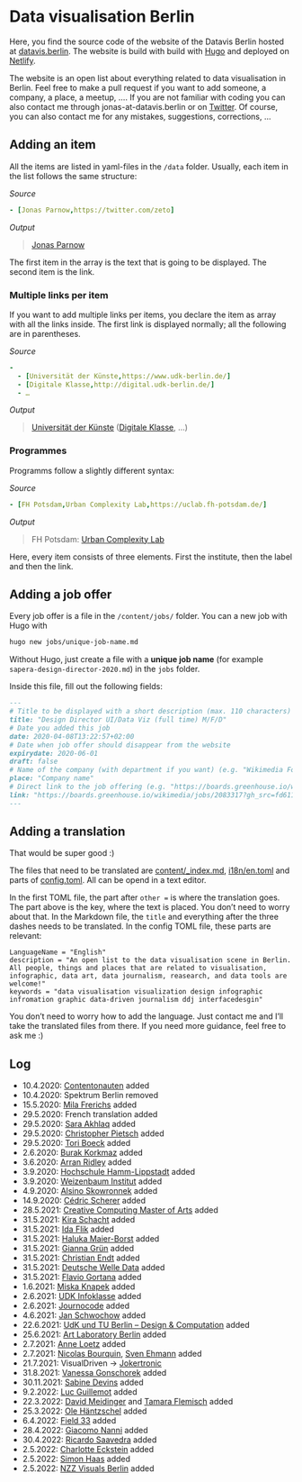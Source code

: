 # Data visualisation Berlin

Here, you find the source code of the website of the Datavis Berlin hosted at [datavis.berlin](https://datavis.berlin). The website is build with build with [Hugo](https://gohugo.io/) and deployed on [Netlify](https://netlify.com/).

The website is an open list about everything related to data visualisation in Berlin. Feel free to make a pull request if you want to add someone, a company, a place, a meetup, …. If you are not familiar with coding you can also contact me through jonas-at-datavis.berlin or on [Twitter](https://twitter.com/zeto). Of course, you can also contact me for any mistakes, suggestions, corrections, …

## Adding an item
All the items are listed in yaml-files in the `/data` folder. Usually, each item in the list follows the same structure:

*Source*
```yaml
- [Jonas Parnow,https://twitter.com/zeto]
```

*Output*
>[Jonas Parnow](https://twitter.com/zeto)

The first item in the array is the text that is going to be displayed. The second item is the link.

### Multiple links per item
If you want to add multiple links per items, you declare the item as array with all the links inside. The first link is displayed normally; all the following are in parentheses.

*Source*
```yaml
-
  - [Universität der Künste,https://www.udk-berlin.de/]
  - [Digitale Klasse,http://digital.udk-berlin.de/]
  - …
```

*Output*
> [Universität der Künste](https://www.udk-berlin.de/) ([Digitale Klasse](http://digital.udk-berlin.de/), …)

### Programmes
Programms follow a slightly different syntax:

*Source*
```yaml
- [FH Potsdam,Urban Complexity Lab,https://uclab.fh-potsdam.de/]
```

*Output*

> FH Potsdam: [Urban Complexity Lab](https://uclab.fh-potsdam.de/)

Here, every item consists of three elements. First the institute, then the label and then the link.


## Adding a job offer
Every job offer is a file in the `/content/jobs/` folder. You can a new job with Hugo with
```bash
hugo new jobs/unique-job-name.md
```
Without Hugo, just create a file with a **unique job name** (for example `sapera-design-director-2020.md`) in the `jobs` folder.

Inside this file, fill out the following fields:
```markdown
---
# Title to be displayed with a short description (max. 110 characters)
title: "Design Director UI/Data Viz (full time) M/F/D"
# Date you added this job
date: 2020-04-08T13:22:57+02:00
# Date when job offer should disappear from the website
expirydate: 2020-06-01
draft: false
# Name of the company (with department if you want) (e.g. "Wikimedia Foundation, Technology")
place: "Company name"
# Direct link to the job offering (e.g. "https://boards.greenhouse.io/wikimedia/jobs/2083317?gh_src=fd611a951")
link: "https://boards.greenhouse.io/wikimedia/jobs/2083317?gh_src=fd611a951"
---
```

## Adding a translation
That would be super good :)

The files that need to be translated are [content/_index.md](content/_index.md), [i18n/en.toml](i18n/en.toml) and parts of [config.toml](config.toml). All can be opend in a text editor.

In the first TOML file, the part after `other =` is where the translation goes. The part above is the key, where the text is placed. You don’t need to worry about that.
In the Markdown file, the `title` and everything after the three dashes needs to be translated.
In the config TOML file, these parts are relevant:
```
LanguageName = "English"
description = "An open list to the data visualisation scene in Berlin. All people, things and places that are related to visualisation, infographic, data art, data journalism, reasearch, and data tools are welcome!"
keywords = "data visualisation visualization design infographic infromation graphic data-driven journalism ddj interfacedesgin"
```

You don’t need to worry how to add the language. Just contact me and I’ll take the translated files from there.
If you need more guidance, feel free to ask me :)

## Log
- 10.4.2020: [Contentonauten](https://www.contentonauten.de/) added
- 10.4.2020: Spektrum Berlin removed
- 15.5.2020: [Mila Frerichs](http://milafrerichs.de/) added
- 29.5.2020: French translation added
- 29.5.2020: [Sara Akhlaq](https://twitter.com/alltheakhlaq/) added
- 29.5.2020: [Christopher Pietsch](https://chrispie.com/) added
- 29.5.2020: [Tori Boeck](https://twitter.com/toridykes) added
- 2.6.2020: [Burak Korkmaz](https://twitter.com/BKorkmaz_KD) added
- 3.6.2020: [Arran Ridley](https://twitter.com/arranarranarran) added
- 3.9.2020: [Hochschule Hamm-Lippstadt](https://www.hshl.de/studieren/studiengaenge/bachelorstudiengaenge/computervisualistik-und-design/) added
- 3.9.2020: [Weizenbaum Institut](https://www.weizenbaum-institut.de/) added
- 4.9.2020: [Alsino Skowronnek](https://alsino.io/) added
- 14.9.2020: [Cédric Scherer](https://cedricscherer.netlify.app/) added
- 28.5.2021: [Creative Computing Master of Arts](http://www.btk-fh.de/en/program/creative-computing/) added
- 31.5.2021: [Kira Schacht](https://twitter.com/daten_drang) added
- 31.5.2021: [Ida Flik](https://idaflik.github.io/) added
- 31.5.2021: [Haluka Maier-Borst](https://twitter.com/HalukaMB) added
- 31.5.2021: [Gianna Grün](https://twitter.com/giannagruen) added
- 31.5.2021: [Christian Endt](https://twitter.com/c_endt) added
- 31.5.2021: [Deutsche Welle Data](https://www.dw.com/data) added
- 31.5.2021: [Flavio Gortana](https://flavio.is/) added
- 1.6.2021: [Miska Knapek](http://miska.org/) added
- 2.6.2021: [UDK Infoklasse](http://infoklasse.de/) added
- 2.6.2021: [Journocode](https://journocode.com/) added
- 4.6.2021: [Jan Schwochow](https://www.schwochow.de/) added
- 22.6.2021: [UdK und TU Berlin – Design & Computation](https://www.design-computation.berlin/) added
- 25.6.2021: [Art Laboratory Berlin](http://www.mfk-berlin.de/) added
- 2.7.2021: [Anne Loetz](https://twitter.com/anenemone) added
- 2.7.2021: [Nicolas Bourquin](https://twitter.com/NicBourquin), [Sven Ehmann](https://twitter.com/se_etc) added
- 21.7.2021: VisualDriven → [Jokertronic](https://jokertronic.de/)
- 31.8.2021: [Vanessa Gonschorek](https://vg-design.eu/) added
- 30.11.2021: [Sabine Devins](https://sabinedevins.com/) added
- 9.2.2022: [Luc Guillemot](https://twitter.com/lucguillemot) added
- 22.3.2022: [David Meidinger](https://twitter.com/_davidmeidinger) and [Tamara Flemisch](https://twitter.com/tamaraflemisch) added
- 25.3.2022: [Ole Häntzschel](http://www.olehaentzschel.com/) added
- 6.4.2022: [Field 33](https://field33.com/) added
- 28.4.2022: [Giacomo Nanni](https://twitter.com/sinanatra) added
- 30.4.2022: [Ricardo Saavedra](https://twitter.com/ricardosaavedra) added
- 2.5.2022: [Charlotte Eckstein](https://twitter.com/charlotte_ecktn) added
- 2.5.2022: [Simon Haas](https://twitter.com/simondhaas) added
- 2.5.2022: [NZZ Visuals Berlin](https://www.nzz.ch/visuals) added
